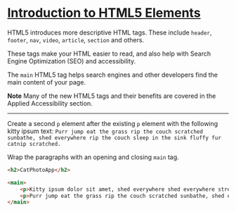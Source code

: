 # [Introduction to HTML5 Elements](https://learn.freecodecamp.org/responsive-web-design/basic-html-and-html5/introduction-to-html5-elements)

HTML5 introduces more descriptive HTML tags. These include `header`, `footer`, `nav`, `video`, `article`, `section` and others.

These tags make your HTML easier to read, and also help with Search Engine Optimization (SEO) and accessibility.

The `main` HTML5 tag helps search engines and other developers find the main content of your page.

**Note**
Many of the new HTML5 tags and their benefits are covered in the Applied Accessibility section.

---

Create a second `p` element after the existing `p` element with the following kitty ipsum text: `Purr jump eat the grass rip the couch scratched sunbathe, shed everywhere rip the couch sleep in the sink fluffy fur catnip scratched.`

Wrap the paragraphs with an opening and closing `main` tag.

```html
<h2>CatPhotoApp</h2>

<main>
    <p>Kitty ipsum dolor sit amet, shed everywhere shed everywhere stretching attack your ankles chase the red dot, hairball run catnip eat the grass sniff.</p>
    <p>Purr jump eat the grass rip the couch scratched sunbathe, shed everywhere rip the couch sleep in the sink fluffy fur catnip scratched.</p>
</main>
```
